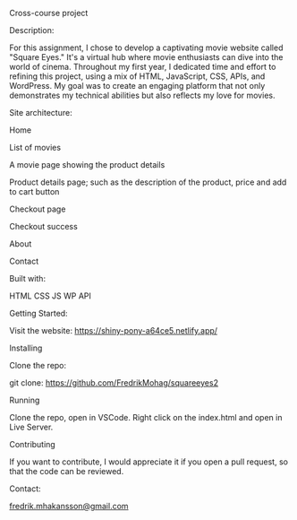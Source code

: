 Cross-course project

Description:

For this assignment, I chose to develop a captivating movie website called "Square Eyes." It's a virtual hub where movie enthusiasts can dive into the world of cinema. Throughout my first year, I dedicated time and effort to refining this project, using a mix of HTML, JavaScript, CSS, APIs, and WordPress. My goal was to create an engaging platform that not only demonstrates my technical abilities but also reflects my love for movies.


Site architecture:

Home

List of movies

A movie page showing the product details

Product details page; such as the description of the product, price and add to cart button

Checkout page

Checkout success

About

Contact



Built with:

HTML
CSS
JS
WP
API


Getting Started:

Visit the website: https://shiny-pony-a64ce5.netlify.app/


Installing

Clone the repo:

git clone: https://github.com/FredrikMohag/squareeyes2

Running

Clone the repo, open in VSCode. Right click on the index.html and open in Live Server.

Contributing

If you want to contribute, I would appreciate it if you open a pull request, so that the code can be reviewed.

Contact:

fredrik.mhakansson@gmail.com
